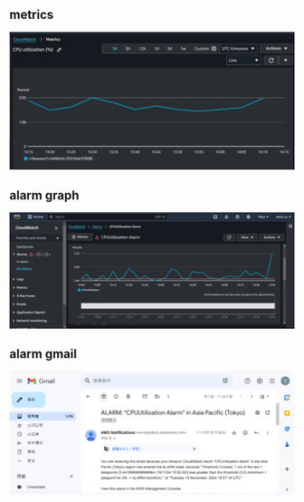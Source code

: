 ## metrics
<img src = ./screenshots/metrics.png><br>

## alarm graph
<img src = ./screenshots/alarm-graph.png>

## alarm gmail
<img src = ./screenshots/alarm-gmail.png>